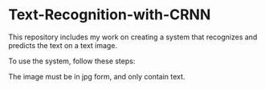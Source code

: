 # Text-Recognition-with-CRNN

This repository includes my work on creating a system that recognizes and predicts the text on a text image.

To use the system, follow these steps:



The image must be in jpg form, and only contain text.
